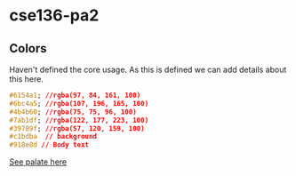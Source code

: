 # cse136-pa2

## Colors

Haven't defined the core usage. As this is defined we can add details about this here.
  
```css
#6154a1; //rgba(97, 84, 161, 100)
#6bc4a5; //rgba(107, 196, 165, 100)
#4b4b60; //rgba(75, 75, 96, 100)
#7ab1df; //rgba(122, 177, 223, 100)
#39789f; //rgba(57, 120, 159, 100)
#c1bdba  // background
#918e8d // Body text
```  
[See palate here](coolors.co/6154a1-6bc4a5-4b4b60-7ab1df-39789f)